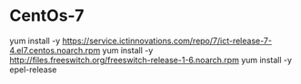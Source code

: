 # CentOs-7
yum install -y https://service.ictinnovations.com/repo/7/ict-release-7-4.el7.centos.noarch.rpm
yum install -y http://files.freeswitch.org/freeswitch-release-1-6.noarch.rpm
yum install -y epel-release 
